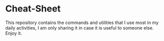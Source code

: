 # Cheat-Sheet
This repository contains the commands and utilities that I use most in my daily activities, I am only sharing it in case it is useful to someone else. Enjoy it.
